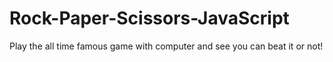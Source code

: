# Rock-Paper-Scissors-JavaScript
Play the all time famous game with computer and see you can beat it or not!
